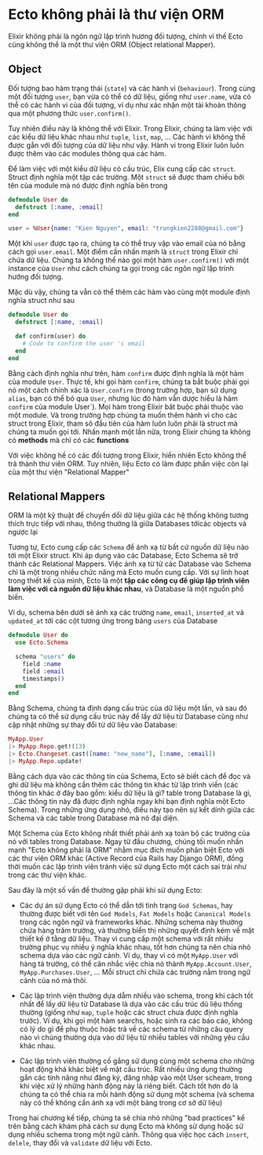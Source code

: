 # Ecto không phải là thư viện ORM

Elixir không phải là ngôn ngữ lập trình hương đối tượng, chính vì thế Ecto cũng không thể là một thư viện ORM \(Object relational Mapper\).

## Object

Đối tượng bao hàm trạng thái \(`state`\) và các hành vi \(`behaviour`\). Trong cùng một đối tượng `user`, bạn vừa có thể có dữ liệu, giống như `user.name`, vừa có thể có các hành vi của đối tượng, ví dụ như xác nhận một tài khoản thông qua một phương thức `user.confirm()`.

Tuy nhiên điều này là không thể với Elixir. Trong Elixir, chúng ta làm việc với các kiểu dữ liệu khác nhau như `tuple`, `list`, `map`, ... Các hành vi không thể được gắn với đối tượng của dữ liệu như vậy. Hành vi trong Elixir luôn luôn được thêm vào các modules thông qua các hàm.

Để làm việc với một kiểu dữ liệu có cấu trúc, Elix cung cấp các `struct`. Struct định nghĩa một tập các trường. Một `struct` sẽ được tham chiếu bởi tên của module mà nó được định nghĩa bên trong

```elixir
defmodule User do
  defstruct [:name, :email]
end

user = %User{name: "Kien Nguyen", email: "trungkien2288@gmail.com"}
```

Một khi `user` được tạo ra, chúng ta có thể truy vập vào email của nó bằng cách gọi `user.email`. Một điểm cần nhấn mạnh là `struct` trong Elixir chỉ chứa dữ liệu. Chúng ta không thể nào gọi một hàm `user.confirm()` với một instance của `User` như cách chúng ta gọi trong các ngôn ngữ lập trình hướng đối tượng.

Mặc dù vậy, chúng ta vẫn có thể thêm các hàm vào cùng một module định nghĩa struct như sau

```elixir
defmodule User do
  defstruct [:name, :email]

  def confirm(user) do
    # Code to confirm the user 's email
  end
end
```

Bằng cách định nghĩa như trên, hàm `confirm` được định nghĩa là một hàm của module `User`. Thực tế, khi gọi hàm `confirm`, chúng ta bắt buộc phải gọi nó một cách chính xác là `User.confirm` \(trong trường hợp, bạn sử dụng `alias`, bạn có thể bỏ qua `User`, nhưng lúc đó hàm vẫn dược hiểu là hàm `confirm` của module User\`\). Mọi hàm trong Elixir băt buộc phải thuộc vào một module. Và trong trường hợp chúng ta muốn thêm hành vi cho các struct trong Elixir, tham sô đầu tiên của hàm luôn luôn phải là struct mà chúng ta muốn gọi tới. Nhấn mạnh một lần nữa, trong Elixir chúng ta không có **methods** mà chỉ có các **functions**

Với việc không hề có các đối tượng trong Elixir, hiển nhiên Ecto không thể trả thành thư viên ORM. Tuy nhiên, liệu Ecto có làm được phần việc còn lại của một thư viện "Relational Mapper"

## Relational Mappers

ORM là một kỹ thuật để chuyển dổi dữ liệu giữa các hệ thống không tương thích trực tiếp với nhau, thông thường là giữa Databases tớicác objects và ngược lại

Tương tự, Ecto cung cấp các `Schema` để ánh xạ từ bất cứ nguồn dữ liệu nào tới một Elixir struct. Khi áp dụng vào các Database, Ecto Schema sẽ trở thành các Relational Mappers. Việc ánh xạ từ từ các Database vào Schema chỉ là một trong nhiều chức năng mà Ecto muốn cung cấp. Với sự linh hoạt trong thiết kế của mình, Ecto là một **tập các công cụ để giúp lập trình viên làm việc với cả nguồn dữ liệu khác nhau**, và Database là một nguồn phổ biến.

Ví dụ, schema bên dưới sẽ ánh xạ các trường `name`, `email`, `inserted_at` và `updated_at` tới các cột tương ứng trong bảng `users` của Database

```elixir
defmodule User do
  use Ecto.Schema

  schema "users" do
    field :name
    field :email
    timestamps()
  end
end
```

Bằng Schema, chúng ta định dạng cấu trúc của dữ liệu một lần, và sau đó chúng ta có thể sử dụng cấu trúc này để lấy dữ liệu từ Database cũng như cập nhật những sự thay đổi từ dữ liệu vào Database:

```elixir
MyApp.User
|> MyApp.Repo.get!(13)
|> Ecto.Changeset.cast([name: "new_name"], [:name, :email])
|> MyApp.Repo.update!
```

Bằng cách dựa vào các thông tin của Schema, Ecto sẽ biết cách để đọc và ghi dữ liệu mà không cần thêm các thông tin khác từ lập trình viến \(các thông tin khác ở đây bao gồm: kiểu dữ liệu là gì? table trong Database là gì, ...Các thông tin này đã được định nghĩa ngay khi bạn định nghĩa một Ecto Schema\). Trong những ứng dụng nhỏ, điều này tạo nên sự kết dính giữa các Schema và các table trong Database mà nó đại diện.

Một Schema của Ecto không nhất thiết phải ánh xạ toàn bộ các trường của nó với tables trong Database. Ngay từ đầu chương, chúng tối muốn nhấn mạnh "Ecto không phải là ORM" nhằm mục đích muốn phân biệt Ecto với các thư viện ORM khác \(Active Record của Rails hay Django ORM\), đồng thời muốn các lập trình viên tránh việc sử dụng Ecto một cách sai trái như trong các thư viện khác.

Sau đây là một số vấn đề thường gặp phải khi sử dụng Ecto:

* Các dự án sử dụng Ecto có thể dẫn tới tình trạng `God Schemas`, hay thường được biết với tên `God Models`, `Fat Models` hoặc `Canonical Models` trong các ngôn ngữ và frameworks khác. Những schema này thường chứa hàng trăm trường, và thường biển thị  những quyết định kém về mặt thiết kế ở tằng dữ liệu. Thay vì cung cấp một schema với rất nhiều trường phục vụ nhiều ý nghĩa khác nhau, tốt hơn chúng ta nên chia nhỏ schema dựa vào các ngữ cảnh. Ví dụ, thay vì có một `MyApp.User` với hàng tá trường, có thể cân nhắc việc chia nó thành `MyApp.Account.User`, `MyApp.Purchases.User`, ... Mỗi struct chỉ chứa các trường nằm trong ngữ cảnh của nó mà thôi.

* Các lập trình viện thường dựa dẫm nhiều vào schema, trong khi cách tốt nhất để lấy dữ liệu từ Database là dựa vào các cấu trúc dũ liệu thống thường \(giống như `map`, `tuple` hoặc các struct chưa được định nghĩa trước\). Ví dụ, khi gọi một hàm searchs, hoặc sinh ra các báo cáo, không có lý do gì để phụ thuộc hoặc trả về các schema từ những câu query nào vì chúng thường dựa vào dữ liệu từ nhiều tables với những yêu cầu khác nhau.

* Các lập trình viên thường cố gắng sử dụng cùng một schema cho những hoạt động khá khác biệt về mặt cấu trúc. Rất nhiều ứng dụng thường gắn các tính năng như đăng ký, đăng nhập vào một User scheam, trong khi việc xử lý những hành động này là riêng biết. Cách tốt hơn đó là chúng ta có thể chia ra mỗi hành động sử dụng một schema \(và schema này có thể không cần ánh xạ với một bảng trong cơ sở dữ liệu\)

Trong hai chương kế tiếp, chúng ta sẽ chia nhỏ những "bad practices" kể trên bằng cách khám phá cách sư dụng Ecto mà không sử dụng hoặc sử dụng nhiều schema trong một ngữ cảnh. Thông qua việc học cách `insert`, `delele`, thay đổi và `validate` dữ liệu với Ecto.

